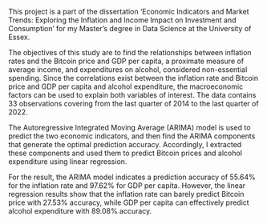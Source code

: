 This project is a part of the dissertation ‘Economic Indicators and Market Trends: Exploring the Inflation and Income Impact on Investment and Consumption’ for my Master’s degree in Data Science at the University of Essex.

The objectives of this study are to find the relationships between inflation rates and the Bitcoin price and GDP per capita, a proximate measure of average income, and expenditures on alcohol, considered non-essential spending. Since the correlations exist between the inflation rate and Bitcoin price and GDP per capita and alcohol expenditure, the macroeconomic factors can be used to explain both variables of interest. The data contains 33 observations covering from the last quarter of 2014 to the last quarter of 2022.

The Autoregressive Integrated Moving Average (ARIMA) model is used to predict the two economic indicators, and then find the ARIMA components that generate the optimal prediction accuracy. Accordingly, I extracted these components and used them to predict Bitcoin prices and alcohol expenditure using linear regression.

For the result, the ARIMA model indicates a prediction accuracy of 55.64% for the inflation rate and 97.62% for GDP per capita. However, the linear regression results show that the inflation rate can barely predict Bitcoin price with 27.53% accuracy, while GDP per capita can effectively predict alcohol expenditure with 89.08% accuracy.
